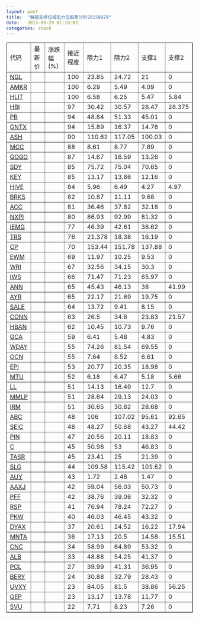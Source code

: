 ```yaml
---
layout: post
title:  "触碰支撑位或阻力位股票分析20150929"
date:   2015-09-29 01:18:03
categories: stock
---
```

<script type="text/javascript">
var stockList = []
stockList.push('gb_ngl');
stockList.push('gb_amkr');
stockList.push('gb_hlit');
stockList.push('gb_hbi');
stockList.push('gb_pb');
stockList.push('gb_gntx');
stockList.push('gb_ash');
stockList.push('gb_mcc');
stockList.push('gb_gogo');
stockList.push('gb_sdy');
stockList.push('gb_key');
stockList.push('gb_hive');
stockList.push('gb_brks');
stockList.push('gb_acc');
stockList.push('gb_nxpi');
stockList.push('gb_iemg');
stockList.push('gb_trs');
stockList.push('gb_cp');
stockList.push('gb_ewm');
stockList.push('gb_wri');
stockList.push('gb_iws');
stockList.push('gb_ann');
stockList.push('gb_ayr');
stockList.push('gb_sale');
stockList.push('gb_conn');
stockList.push('gb_hban');
stockList.push('gb_gca');
stockList.push('gb_wday');
stockList.push('gb_ocn');
stockList.push('gb_epi');
stockList.push('gb_mtu');
stockList.push('gb_ll');
stockList.push('gb_mmlp');
stockList.push('gb_irm');
stockList.push('gb_abc');
stockList.push('gb_seic');
stockList.push('gb_pin');
stockList.push('gb_c');
stockList.push('gb_tasr');
stockList.push('gb_slg');
stockList.push('gb_auy');
stockList.push('gb_aaxj');
stockList.push('gb_pff');
stockList.push('gb_rsp');
stockList.push('gb_pkw');
stockList.push('gb_dyax');
stockList.push('gb_mnta');
stockList.push('gb_cnc');
stockList.push('gb_alb');
stockList.push('gb_pcl');
stockList.push('gb_bery');
stockList.push('gb_uvxy');
stockList.push('gb_qep');
stockList.push('gb_svu');
</script>
<table border="1">
 <tr>
 <td>代码</td>
 <td>最新价</td>
 <td>涨跌幅(%)</td>
 <td>接近程度</td>
 <td>阻力1</td>
 <td>阻力2</td>
 <td>支撑1</td>
 <td>支撑2</td>
</tr>
  <tr id="ngl" class="green">
  <td><a href="http://stock.finance.sina.com.cn/usstock/quotes/NGL.html" target="_blank">NGL</a></td><td></td><td></td><td>100</td><td>23.85</td><td>24.72</td><td>21</td><td>0</td></tr>
  <tr id="amkr" class="green">
  <td><a href="http://stock.finance.sina.com.cn/usstock/quotes/AMKR.html" target="_blank">AMKR</a></td><td></td><td></td><td>100</td><td>6.29</td><td>5.49</td><td>4.09</td><td>0</td></tr>
  <tr id="hlit" class="green">
  <td><a href="http://stock.finance.sina.com.cn/usstock/quotes/HLIT.html" target="_blank">HLIT</a></td><td></td><td></td><td>100</td><td>6.58</td><td>6.25</td><td>5.47</td><td>5.84</td></tr>
  <tr id="hbi" class="green">
  <td><a href="http://stock.finance.sina.com.cn/usstock/quotes/HBI.html" target="_blank">HBI</a></td><td></td><td></td><td>97</td><td>30.42</td><td>30.57</td><td>28.47</td><td>28.375</td></tr>
  <tr id="pb" class="red">
  <td><a href="http://stock.finance.sina.com.cn/usstock/quotes/PB.html" target="_blank">PB</a></td><td></td><td></td><td>94</td><td>48.84</td><td>51.33</td><td>45.01</td><td>0</td></tr>
  <tr id="gntx" class="green">
  <td><a href="http://stock.finance.sina.com.cn/usstock/quotes/GNTX.html" target="_blank">GNTX</a></td><td></td><td></td><td>94</td><td>15.89</td><td>16.37</td><td>14.76</td><td>0</td></tr>
  <tr id="ash" class="green">
  <td><a href="http://stock.finance.sina.com.cn/usstock/quotes/ASH.html" target="_blank">ASH</a></td><td></td><td></td><td>90</td><td>110.62</td><td>117.05</td><td>100.03</td><td>0</td></tr>
  <tr id="mcc" class="green">
  <td><a href="http://stock.finance.sina.com.cn/usstock/quotes/MCC.html" target="_blank">MCC</a></td><td></td><td></td><td>88</td><td>8.61</td><td>8.77</td><td>7.69</td><td>0</td></tr>
  <tr id="gogo" class="red">
  <td><a href="http://stock.finance.sina.com.cn/usstock/quotes/GOGO.html" target="_blank">GOGO</a></td><td></td><td></td><td>87</td><td>14.67</td><td>16.59</td><td>13.26</td><td>0</td></tr>
  <tr id="sdy" class="green">
  <td><a href="http://stock.finance.sina.com.cn/usstock/quotes/SDY.html" target="_blank">SDY</a></td><td></td><td></td><td>85</td><td>75.72</td><td>75.04</td><td>70.65</td><td>0</td></tr>
  <tr id="key" class="red">
  <td><a href="http://stock.finance.sina.com.cn/usstock/quotes/KEY.html" target="_blank">KEY</a></td><td></td><td></td><td>85</td><td>13.17</td><td>13.86</td><td>12.16</td><td>0</td></tr>
  <tr id="hive" class="red">
  <td><a href="http://stock.finance.sina.com.cn/usstock/quotes/HIVE.html" target="_blank">HIVE</a></td><td></td><td></td><td>84</td><td>5.96</td><td>6.49</td><td>4.27</td><td>4.97</td></tr>
  <tr id="brks" class="red">
  <td><a href="http://stock.finance.sina.com.cn/usstock/quotes/BRKS.html" target="_blank">BRKS</a></td><td></td><td></td><td>82</td><td>10.87</td><td>11.11</td><td>9.68</td><td>0</td></tr>
  <tr id="acc" class="red">
  <td><a href="http://stock.finance.sina.com.cn/usstock/quotes/ACC.html" target="_blank">ACC</a></td><td></td><td></td><td>81</td><td>36.46</td><td>37.82</td><td>32.18</td><td>0</td></tr>
  <tr id="nxpi" class="red">
  <td><a href="http://stock.finance.sina.com.cn/usstock/quotes/NXPI.html" target="_blank">NXPI</a></td><td></td><td></td><td>80</td><td>86.93</td><td>92.99</td><td>81.32</td><td>0</td></tr>
  <tr id="iemg" class="green">
  <td><a href="http://stock.finance.sina.com.cn/usstock/quotes/IEMG.html" target="_blank">IEMG</a></td><td></td><td></td><td>77</td><td>46.39</td><td>42.61</td><td>38.62</td><td>0</td></tr>
  <tr id="trs" class="green">
  <td><a href="http://stock.finance.sina.com.cn/usstock/quotes/TRS.html" target="_blank">TRS</a></td><td></td><td></td><td>76</td><td>21.378</td><td>18.38</td><td>16.19</td><td>0</td></tr>
  <tr id="cp" class="green">
  <td><a href="http://stock.finance.sina.com.cn/usstock/quotes/CP.html" target="_blank">CP</a></td><td></td><td></td><td>70</td><td>153.44</td><td>151.78</td><td>137.88</td><td>0</td></tr>
  <tr id="ewm" class="green">
  <td><a href="http://stock.finance.sina.com.cn/usstock/quotes/EWM.html" target="_blank">EWM</a></td><td></td><td></td><td>69</td><td>11.97</td><td>10.25</td><td>9.53</td><td>0</td></tr>
  <tr id="wri" class="red">
  <td><a href="http://stock.finance.sina.com.cn/usstock/quotes/WRI.html" target="_blank">WRI</a></td><td></td><td></td><td>67</td><td>32.56</td><td>34.15</td><td>30.3</td><td>0</td></tr>
  <tr id="iws" class="green">
  <td><a href="http://stock.finance.sina.com.cn/usstock/quotes/IWS.html" target="_blank">IWS</a></td><td></td><td></td><td>66</td><td>71.47</td><td>71.23</td><td>65.97</td><td>0</td></tr>
  <tr id="ann" class="red">
  <td><a href="http://stock.finance.sina.com.cn/usstock/quotes/ANN.html" target="_blank">ANN</a></td><td></td><td></td><td>65</td><td>45.43</td><td>46.13</td><td>38</td><td>41.99</td></tr>
  <tr id="ayr" class="green">
  <td><a href="http://stock.finance.sina.com.cn/usstock/quotes/AYR.html" target="_blank">AYR</a></td><td></td><td></td><td>65</td><td>22.17</td><td>21.69</td><td>19.75</td><td>0</td></tr>
  <tr id="sale" class="green">
  <td><a href="http://stock.finance.sina.com.cn/usstock/quotes/SALE.html" target="_blank">SALE</a></td><td></td><td></td><td>64</td><td>13.72</td><td>9.41</td><td>8.15</td><td>0</td></tr>
  <tr id="conn" class="green">
  <td><a href="http://stock.finance.sina.com.cn/usstock/quotes/CONN.html" target="_blank">CONN</a></td><td></td><td></td><td>63</td><td>26.5</td><td>34.6</td><td>23.83</td><td>21.57</td></tr>
  <tr id="hban" class="red">
  <td><a href="http://stock.finance.sina.com.cn/usstock/quotes/HBAN.html" target="_blank">HBAN</a></td><td></td><td></td><td>62</td><td>10.45</td><td>10.73</td><td>9.76</td><td>0</td></tr>
  <tr id="gca" class="green">
  <td><a href="http://stock.finance.sina.com.cn/usstock/quotes/GCA.html" target="_blank">GCA</a></td><td></td><td></td><td>59</td><td>6.41</td><td>5.48</td><td>4.83</td><td>0</td></tr>
  <tr id="wday" class="green">
  <td><a href="http://stock.finance.sina.com.cn/usstock/quotes/WDAY.html" target="_blank">WDAY</a></td><td></td><td></td><td>55</td><td>74.26</td><td>81.54</td><td>69.55</td><td>0</td></tr>
  <tr id="ocn" class="green">
  <td><a href="http://stock.finance.sina.com.cn/usstock/quotes/OCN.html" target="_blank">OCN</a></td><td></td><td></td><td>55</td><td>7.64</td><td>8.52</td><td>6.61</td><td>0</td></tr>
  <tr id="epi" class="green">
  <td><a href="http://stock.finance.sina.com.cn/usstock/quotes/EPI.html" target="_blank">EPI</a></td><td></td><td></td><td>53</td><td>20.77</td><td>20.35</td><td>18.98</td><td>0</td></tr>
  <tr id="mtu" class="red">
  <td><a href="http://stock.finance.sina.com.cn/usstock/quotes/MTU.html" target="_blank">MTU</a></td><td></td><td></td><td>52</td><td>6.18</td><td>6.47</td><td>5.18</td><td>5.66</td></tr>
  <tr id="ll" class="red">
  <td><a href="http://stock.finance.sina.com.cn/usstock/quotes/LL.html" target="_blank">LL</a></td><td></td><td></td><td>51</td><td>14.13</td><td>16.49</td><td>12.7</td><td>0</td></tr>
  <tr id="mmlp" class="green">
  <td><a href="http://stock.finance.sina.com.cn/usstock/quotes/MMLP.html" target="_blank">MMLP</a></td><td></td><td></td><td>51</td><td>28.64</td><td>29.13</td><td>24.03</td><td>0</td></tr>
  <tr id="irm" class="red">
  <td><a href="http://stock.finance.sina.com.cn/usstock/quotes/IRM.html" target="_blank">IRM</a></td><td></td><td></td><td>51</td><td>30.65</td><td>30.62</td><td>28.68</td><td>0</td></tr>
  <tr id="abc" class="green">
  <td><a href="http://stock.finance.sina.com.cn/usstock/quotes/ABC.html" target="_blank">ABC</a></td><td></td><td></td><td>48</td><td>106</td><td>107.02</td><td>95.61</td><td>92.65</td></tr>
  <tr id="seic" class="red">
  <td><a href="http://stock.finance.sina.com.cn/usstock/quotes/SEIC.html" target="_blank">SEIC</a></td><td></td><td></td><td>48</td><td>48.27</td><td>50.68</td><td>43.27</td><td>44.42</td></tr>
  <tr id="pin" class="green">
  <td><a href="http://stock.finance.sina.com.cn/usstock/quotes/PIN.html" target="_blank">PIN</a></td><td></td><td></td><td>47</td><td>20.56</td><td>20.11</td><td>18.83</td><td>0</td></tr>
  <tr id="c" class="red">
  <td><a href="http://stock.finance.sina.com.cn/usstock/quotes/C.html" target="_blank">C</a></td><td></td><td></td><td>45</td><td>50.98</td><td>53</td><td>46.83</td><td>0</td></tr>
  <tr id="tasr" class="red">
  <td><a href="http://stock.finance.sina.com.cn/usstock/quotes/TASR.html" target="_blank">TASR</a></td><td></td><td></td><td>45</td><td>23.41</td><td>25</td><td>21.39</td><td>0</td></tr>
  <tr id="slg" class="red">
  <td><a href="http://stock.finance.sina.com.cn/usstock/quotes/SLG.html" target="_blank">SLG</a></td><td></td><td></td><td>44</td><td>109.58</td><td>115.42</td><td>101.62</td><td>0</td></tr>
  <tr id="auy" class="red">
  <td><a href="http://stock.finance.sina.com.cn/usstock/quotes/AUY.html" target="_blank">AUY</a></td><td></td><td></td><td>43</td><td>1.72</td><td>2.46</td><td>1.47</td><td>0</td></tr>
  <tr id="aaxj" class="green">
  <td><a href="http://stock.finance.sina.com.cn/usstock/quotes/AAXJ.html" target="_blank">AAXJ</a></td><td></td><td></td><td>42</td><td>59.04</td><td>56.03</td><td>50.73</td><td>0</td></tr>
  <tr id="pff" class="red">
  <td><a href="http://stock.finance.sina.com.cn/usstock/quotes/PFF.html" target="_blank">PFF</a></td><td></td><td></td><td>42</td><td>38.76</td><td>39.06</td><td>32.32</td><td>0</td></tr>
  <tr id="rsp" class="green">
  <td><a href="http://stock.finance.sina.com.cn/usstock/quotes/RSP.html" target="_blank">RSP</a></td><td></td><td></td><td>41</td><td>76.94</td><td>78.24</td><td>72.27</td><td>0</td></tr>
  <tr id="pkw" class="green">
  <td><a href="http://stock.finance.sina.com.cn/usstock/quotes/PKW.html" target="_blank">PKW</a></td><td></td><td></td><td>40</td><td>46.03</td><td>46.45</td><td>43.32</td><td>0</td></tr>
  <tr id="dyax" class="red">
  <td><a href="http://stock.finance.sina.com.cn/usstock/quotes/DYAX.html" target="_blank">DYAX</a></td><td></td><td></td><td>37</td><td>20.61</td><td>24.52</td><td>16.22</td><td>17.94</td></tr>
  <tr id="mnta" class="green">
  <td><a href="http://stock.finance.sina.com.cn/usstock/quotes/MNTA.html" target="_blank">MNTA</a></td><td></td><td></td><td>36</td><td>17.13</td><td>20.5</td><td>14.58</td><td>15.51</td></tr>
  <tr id="cnc" class="red">
  <td><a href="http://stock.finance.sina.com.cn/usstock/quotes/CNC.html" target="_blank">CNC</a></td><td></td><td></td><td>34</td><td>58.99</td><td>64.89</td><td>53.32</td><td>0</td></tr>
  <tr id="alb" class="green">
  <td><a href="http://stock.finance.sina.com.cn/usstock/quotes/ALB.html" target="_blank">ALB</a></td><td></td><td></td><td>33</td><td>48.88</td><td>54.25</td><td>41.37</td><td>0</td></tr>
  <tr id="pcl" class="red">
  <td><a href="http://stock.finance.sina.com.cn/usstock/quotes/PCL.html" target="_blank">PCL</a></td><td></td><td></td><td>27</td><td>39.99</td><td>41.31</td><td>36.95</td><td>0</td></tr>
  <tr id="bery" class="green">
  <td><a href="http://stock.finance.sina.com.cn/usstock/quotes/BERY.html" target="_blank">BERY</a></td><td></td><td></td><td>24</td><td>30.88</td><td>32.79</td><td>28.43</td><td>0</td></tr>
  <tr id="uvxy" class="green">
  <td><a href="http://stock.finance.sina.com.cn/usstock/quotes/UVXY.html" target="_blank">UVXY</a></td><td></td><td></td><td>23</td><td>84.05</td><td>81.5</td><td>38.86</td><td>56.25</td></tr>
  <tr id="qep" class="green">
  <td><a href="http://stock.finance.sina.com.cn/usstock/quotes/QEP.html" target="_blank">QEP</a></td><td></td><td></td><td>23</td><td>13.17</td><td>13.78</td><td>11.77</td><td>0</td></tr>
  <tr id="svu" class="red">
  <td><a href="http://stock.finance.sina.com.cn/usstock/quotes/SVU.html" target="_blank">SVU</a></td><td></td><td></td><td>22</td><td>7.71</td><td>8.23</td><td>7.26</td><td>0</td></tr>
</table>
